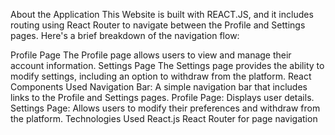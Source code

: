 About the Application
This Website is built with REACT.JS, and it includes routing using React Router to navigate between the Profile and Settings pages. Here's a brief breakdown of the navigation flow:

Profile Page
The Profile page allows users to view and manage their account information.
Settings Page
The Settings page provides the ability to modify settings, including an option to withdraw from the platform.
React Components Used
Navigation Bar: A simple navigation bar that includes links to the Profile and Settings pages.
Profile Page: Displays user details.
Settings Page: Allows users to modify their preferences and withdraw from the platform.
Technologies Used
React.js
React Router for page navigation

